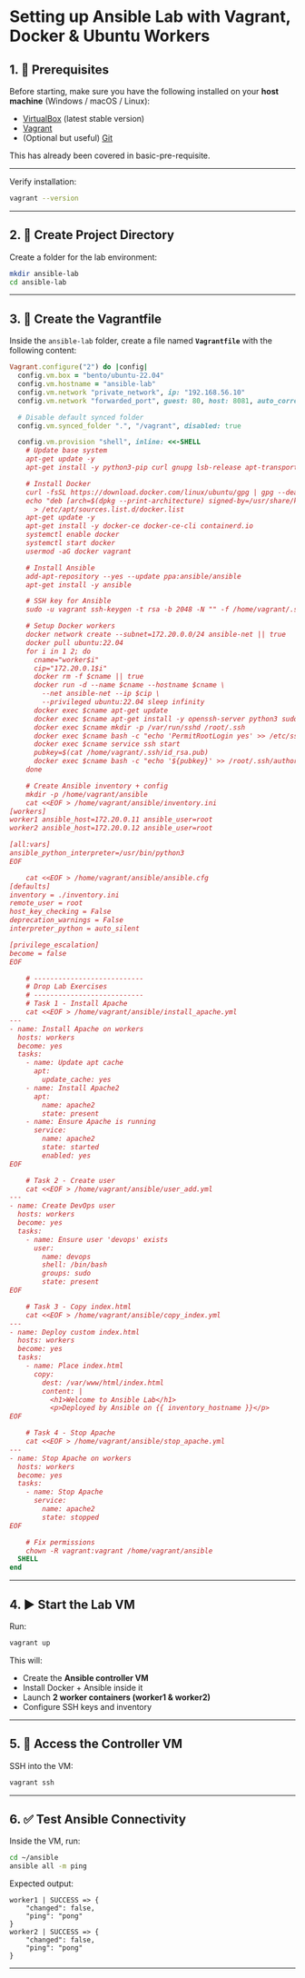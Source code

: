 
# Setting up Ansible Lab with Vagrant, Docker & Ubuntu Workers

## 1. 📌 Prerequisites

Before starting, make sure you have the following installed on your **host machine** (Windows / macOS / Linux):

* [VirtualBox](https://www.virtualbox.org/wiki/Downloads) (latest stable version)
* [Vagrant](https://developer.hashicorp.com/vagrant/downloads)
* (Optional but useful) [Git](https://git-scm.com/downloads)

This has already been covered in basic-pre-requisite.

---

Verify installation:

```bash
vagrant --version
```

---

## 2. 📂 Create Project Directory

Create a folder for the lab environment:

```bash
mkdir ansible-lab
cd ansible-lab
```

---

## 3. 📄 Create the Vagrantfile

Inside the `ansible-lab` folder, create a file named **`Vagrantfile`** with the following content:

```ruby
Vagrant.configure("2") do |config|
  config.vm.box = "bento/ubuntu-22.04"
  config.vm.hostname = "ansible-lab"
  config.vm.network "private_network", ip: "192.168.56.10"
  config.vm.network "forwarded_port", guest: 80, host: 8081, auto_correct: true

  # Disable default synced folder
  config.vm.synced_folder ".", "/vagrant", disabled: true

  config.vm.provision "shell", inline: <<-SHELL
    # Update base system
    apt-get update -y
    apt-get install -y python3-pip curl gnupg lsb-release apt-transport-https ca-certificates software-properties-common

    # Install Docker
    curl -fsSL https://download.docker.com/linux/ubuntu/gpg | gpg --dearmor -o /usr/share/keyrings/docker-archive-keyring.gpg
    echo "deb [arch=$(dpkg --print-architecture) signed-by=/usr/share/keyrings/docker-archive-keyring.gpg] https://download.docker.com/linux/ubuntu $(lsb_release -cs) stable" \
      > /etc/apt/sources.list.d/docker.list
    apt-get update -y
    apt-get install -y docker-ce docker-ce-cli containerd.io
    systemctl enable docker
    systemctl start docker
    usermod -aG docker vagrant

    # Install Ansible
    add-apt-repository --yes --update ppa:ansible/ansible
    apt-get install -y ansible

    # SSH key for Ansible
    sudo -u vagrant ssh-keygen -t rsa -b 2048 -N "" -f /home/vagrant/.ssh/id_rsa || true

    # Setup Docker workers
    docker network create --subnet=172.20.0.0/24 ansible-net || true
    docker pull ubuntu:22.04
    for i in 1 2; do
      cname="worker$i"
      cip="172.20.0.1$i"
      docker rm -f $cname || true
      docker run -d --name $cname --hostname $cname \
        --net ansible-net --ip $cip \
        --privileged ubuntu:22.04 sleep infinity
      docker exec $cname apt-get update
      docker exec $cname apt-get install -y openssh-server python3 sudo
      docker exec $cname mkdir -p /var/run/sshd /root/.ssh
      docker exec $cname bash -c "echo 'PermitRootLogin yes' >> /etc/ssh/sshd_config"
      docker exec $cname service ssh start
      pubkey=$(cat /home/vagrant/.ssh/id_rsa.pub)
      docker exec $cname bash -c "echo '${pubkey}' >> /root/.ssh/authorized_keys"
    done

    # Create Ansible inventory + config
    mkdir -p /home/vagrant/ansible
    cat <<EOF > /home/vagrant/ansible/inventory.ini
[workers]
worker1 ansible_host=172.20.0.11 ansible_user=root
worker2 ansible_host=172.20.0.12 ansible_user=root

[all:vars]
ansible_python_interpreter=/usr/bin/python3
EOF

    cat <<EOF > /home/vagrant/ansible/ansible.cfg
[defaults]
inventory = ./inventory.ini
remote_user = root
host_key_checking = False
deprecation_warnings = False
interpreter_python = auto_silent

[privilege_escalation]
become = false
EOF

    # ---------------------------
    # Drop Lab Exercises
    # ---------------------------
    # Task 1 - Install Apache
    cat <<EOF > /home/vagrant/ansible/install_apache.yml
---
- name: Install Apache on workers
  hosts: workers
  become: yes
  tasks:
    - name: Update apt cache
      apt:
        update_cache: yes
    - name: Install Apache2
      apt:
        name: apache2
        state: present
    - name: Ensure Apache is running
      service:
        name: apache2
        state: started
        enabled: yes
EOF

    # Task 2 - Create user
    cat <<EOF > /home/vagrant/ansible/user_add.yml
---
- name: Create DevOps user
  hosts: workers
  become: yes
  tasks:
    - name: Ensure user 'devops' exists
      user:
        name: devops
        shell: /bin/bash
        groups: sudo
        state: present
EOF

    # Task 3 - Copy index.html
    cat <<EOF > /home/vagrant/ansible/copy_index.yml
---
- name: Deploy custom index.html
  hosts: workers
  become: yes
  tasks:
    - name: Place index.html
      copy:
        dest: /var/www/html/index.html
        content: |
          <h1>Welcome to Ansible Lab</h1>
          <p>Deployed by Ansible on {{ inventory_hostname }}</p>
EOF

    # Task 4 - Stop Apache
    cat <<EOF > /home/vagrant/ansible/stop_apache.yml
---
- name: Stop Apache on workers
  hosts: workers
  become: yes
  tasks:
    - name: Stop Apache
      service:
        name: apache2
        state: stopped
EOF

    # Fix permissions
    chown -R vagrant:vagrant /home/vagrant/ansible
  SHELL
end

```

---

## 4. ▶ Start the Lab VM

Run:

```bash
vagrant up
```

This will:

* Create the **Ansible controller VM**
* Install Docker + Ansible inside it
* Launch **2 worker containers (worker1 & worker2)**
* Configure SSH keys and inventory

---

## 5. 🔑 Access the Controller VM

SSH into the VM:

```bash
vagrant ssh
```

---

## 6. ✅ Test Ansible Connectivity

Inside the VM, run:

```bash
cd ~/ansible
ansible all -m ping
```

Expected output:

```
worker1 | SUCCESS => {
    "changed": false,
    "ping": "pong"
}
worker2 | SUCCESS => {
    "changed": false,
    "ping": "pong"
}
```

---



